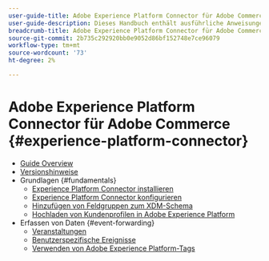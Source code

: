 ```yaml
---
user-guide-title: Adobe Experience Platform Connector für Adobe Commerce
user-guide-description: Dieses Handbuch enthält ausführliche Anweisungen zur Verwendung von Adobe Experience Platform Connector für Adobe Commerce.
breadcrumb-title: Adobe Experience Platform Connector für Adobe Commerce
source-git-commit: 2b735c292920bb0e9052d86bf152748e7ce96079
workflow-type: tm+mt
source-wordcount: '73'
ht-degree: 2%

---
```


# Adobe Experience Platform Connector für Adobe Commerce {#experience-platform-connector}

- [Guide Overview](overview.md)
- [Versionshinweise](release-notes.md)
- Grundlagen {#fundamentals}
   - [Experience Platform Connector installieren](install.md)
   - [Experience Platform Connector konfigurieren](connect-data.md)
   - [Hinzufügen von Feldgruppen zum XDM-Schema](update-xdm.md)
   - [Hochladen von Kundenprofilen in Adobe Experience Platform](profile.md)
- Erfassen von Daten {#event-forwarding}
   - [Veranstaltungen](events.md)
   - [Benutzerspezifische Ereignisse](custom-events.md)
   - [Verwenden von Adobe Experience Platform-Tags](using-tags.md)
